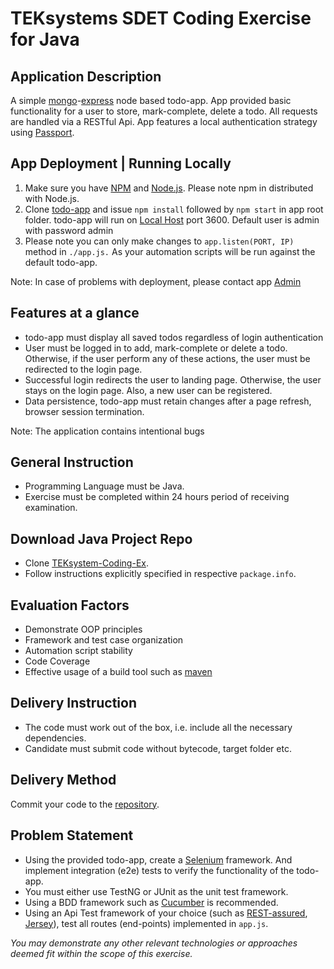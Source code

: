 # TEKsystems SDET Coding Exercise for Java

## Application Description
A simple [mongo](https://www.mongodb.com/)-[express](https://expressjs.com/) node based todo-app. App provided basic functionality for a user to store, mark-complete, delete a todo. All requests are handled via a RESTful Api. App features a local authentication strategy using [Passport](http://passportjs.org/).

## App Deployment | Running Locally
1. Make sure you have [NPM](https://www.npmjs.com/) and [Node.js](http://nodejs.org/). Please note npm in distributed with Node.js.
2. Clone [todo-app](https://github.com/todo-app-link-please-update) and issue ``npm install`` followed by ``npm start`` in app root folder. todo-app will run on [Local Host](http://localhost/3600) port 3600. Default user is admin with password admin
3. Please note you can only make changes to ``app.listen(PORT, IP)`` method in `./app.js.` As your automation scripts will be run against the default todo-app.

Note: In case of problems with deployment, please contact app [Admin](alubana@teksystems.com)
## Features at a glance 
* todo-app must display all saved todos regardless of login authentication
* User must be logged in to add, mark-complete or delete a todo. Otherwise, if the user perform any of these actions, the user must be redirected to the login page.
* Successful login redirects the user to landing page. Otherwise, the user stays on the login page. Also, a new user can be registered.
* Data persistence, todo-app must retain changes after a page refresh, browser session termination.

Note: The application contains intentional bugs

## General Instruction
* Programming Language must be Java.
* Exercise must be completed within 24 hours period of receiving examination.

## Download Java Project Repo
* Clone [TEKsystem-Coding-Ex](https://github.com/coding-ex).
* Follow instructions explicitly specified in respective `package.info`.

## Evaluation Factors
* Demonstrate OOP principles
* Framework and test case organization
* Automation script stability
* Code Coverage
* Effective usage of a build tool such as [maven](https://maven.apache.org/)

## Delivery Instruction
* The code must work out of the box, i.e. include all the necessary dependencies.
* Candidate must submit code without bytecode, target folder etc.

## Delivery Method
Commit your code to the [repository](https://github.com/coding-ex).

## **Problem Statement**
* Using the provided todo-app, create a [Selenium](http://www.seleniumhq.org/) framework. And implement integration (e2e) tests to verify the functionality of the todo-app.
* You must either use TestNG or JUnit as the unit test framework.
* Using a BDD framework such as [Cucumber](https://cucumber.io/) is recommended.
* Using an Api Test framework of your choice (such as [REST-assured](http://rest-assured.io/), [Jersey](https://jersey.java.net/)), test all routes (end-points) implemented in `app.js`.

_You may demonstrate any other relevant technologies or approaches deemed fit within the scope of this exercise._
